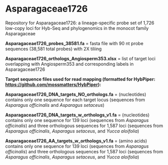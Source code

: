 # Asparagaceae1726
Repository for Asparagaceae1726: a lineage-specific probe set of 1,726 low-copy loci for Hyb-Seq and phylogenomics in the monocot family Asparagaceae


**Asparagaceae1726_probes_38581.fa** = fasta file with 90 nt probe sequences (38,581 total probes) with 2X tiliing

**Asparagaceae1726_orthologs_Angiosperm353.xlsx** = list of target loci overlapping with Angiosperm353 and corresponding labels in Asparagaceae1726


**Target sequence files used for read mapping (formatted for HybPiper: https://github.com/mossmatters/HybPiper):**

  **Asparagaceae1726_DNA_targets_NO_orthologs.fa** = (nucleotides) contains only one sequence for each target locus (sequences from _Asparagus officinalis_ and _Asparagus setaceus_)

  **Asparagaceae1726_DNA_targets_w_orthologs_v1.fa** = (nucleotides) contains only one sequence for 139 loci (sequences from _Asparagus officinalis_) and three orthologous sequences for 1,587 loci (sequences from _Asparagus officinalis_, _Asparagus setaceus_, and _Yucca aloifolia_)

  **Asparagaceae1726_AA_targets_w_orthologs_v1.fa** = (amino acids) contains only one sequence for 139 loci (sequences from _Asparagus officinalis_) and three orthologous sequences for 1,587 loci (sequences from _Asparagus officinalis_, _Asparagus setaceus_, and _Yucca aloifolia_)
